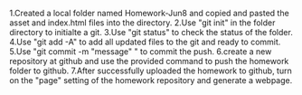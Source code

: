 1.Created a local folder named Homework-Jun8 and copied and pasted the asset and index.html files into the directory.
2.Use "git init" in the folder directory to initialte a git.
3.Use "git status" to check the status of the folder.
4.Use "git add -A" to add all updated files to the git and ready to commit.
5.Use "git commit -m "message" " to commit the push.
6.create a new repository at github and use the provided command to push the homework folder to github.
7.After successfully uploaded the homework to github, turn on the "page" setting of the homework repository and generate a webpage.
